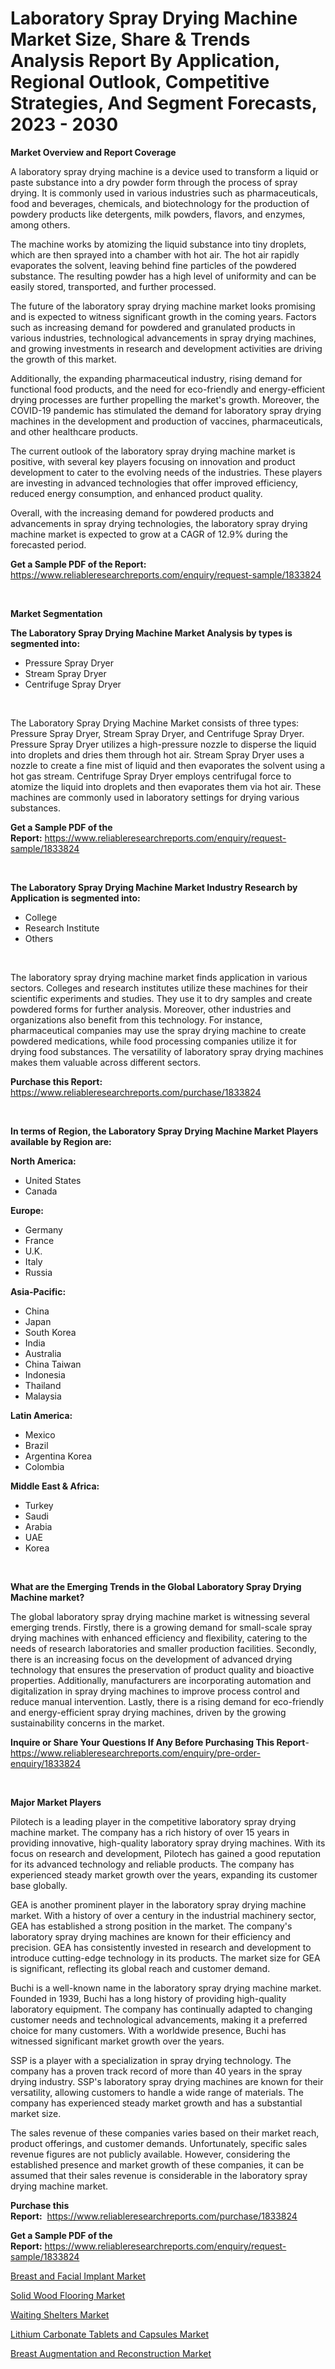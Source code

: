 <p><h1>Laboratory Spray Drying Machine Market Size, Share & Trends Analysis Report By Application, Regional Outlook, Competitive Strategies, And Segment Forecasts, 2023 - 2030</h1></p><p><strong>Market Overview and Report Coverage</strong></p>
<p><p>A laboratory spray drying machine is a device used to transform a liquid or paste substance into a dry powder form through the process of spray drying. It is commonly used in various industries such as pharmaceuticals, food and beverages, chemicals, and biotechnology for the production of powdery products like detergents, milk powders, flavors, and enzymes, among others. </p><p>The machine works by atomizing the liquid substance into tiny droplets, which are then sprayed into a chamber with hot air. The hot air rapidly evaporates the solvent, leaving behind fine particles of the powdered substance. The resulting powder has a high level of uniformity and can be easily stored, transported, and further processed.</p><p>The future of the laboratory spray drying machine market looks promising and is expected to witness significant growth in the coming years. Factors such as increasing demand for powdered and granulated products in various industries, technological advancements in spray drying machines, and growing investments in research and development activities are driving the growth of this market.</p><p>Additionally, the expanding pharmaceutical industry, rising demand for functional food products, and the need for eco-friendly and energy-efficient drying processes are further propelling the market's growth. Moreover, the COVID-19 pandemic has stimulated the demand for laboratory spray drying machines in the development and production of vaccines, pharmaceuticals, and other healthcare products.</p><p>The current outlook of the laboratory spray drying machine market is positive, with several key players focusing on innovation and product development to cater to the evolving needs of the industries. These players are investing in advanced technologies that offer improved efficiency, reduced energy consumption, and enhanced product quality.</p><p>Overall, with the increasing demand for powdered products and advancements in spray drying technologies, the laboratory spray drying machine market is expected to grow at a CAGR of 12.9% during the forecasted period.</p></p>
<p><strong>Get a Sample PDF of the Report:</strong> <a href="https://www.reliableresearchreports.com/enquiry/request-sample/1833824">https://www.reliableresearchreports.com/enquiry/request-sample/1833824</a></p>
<p>&nbsp;</p>
<p><strong>Market Segmentation</strong></p>
<p><strong>The Laboratory Spray Drying Machine Market Analysis by types is segmented into:</strong></p>
<p><ul><li>Pressure Spray Dryer</li><li>Stream Spray Dryer</li><li>Centrifuge Spray Dryer</li></ul></p>
<p>&nbsp;</p>
<p><p>The Laboratory Spray Drying Machine Market consists of three types: Pressure Spray Dryer, Stream Spray Dryer, and Centrifuge Spray Dryer. Pressure Spray Dryer utilizes a high-pressure nozzle to disperse the liquid into droplets and dries them through hot air. Stream Spray Dryer uses a nozzle to create a fine mist of liquid and then evaporates the solvent using a hot gas stream. Centrifuge Spray Dryer employs centrifugal force to atomize the liquid into droplets and then evaporates them via hot air. These machines are commonly used in laboratory settings for drying various substances.</p></p>
<p><strong>Get a Sample PDF of the Report:</strong>&nbsp;<a href="https://www.reliableresearchreports.com/enquiry/request-sample/1833824">https://www.reliableresearchreports.com/enquiry/request-sample/1833824</a></p>
<p>&nbsp;</p>
<p><strong>The Laboratory Spray Drying Machine Market Industry Research by Application is segmented into:</strong></p>
<p><ul><li>College</li><li>Research Institute</li><li>Others</li></ul></p>
<p>&nbsp;</p>
<p><p>The laboratory spray drying machine market finds application in various sectors. Colleges and research institutes utilize these machines for their scientific experiments and studies. They use it to dry samples and create powdered forms for further analysis. Moreover, other industries and organizations also benefit from this technology. For instance, pharmaceutical companies may use the spray drying machine to create powdered medications, while food processing companies utilize it for drying food substances. The versatility of laboratory spray drying machines makes them valuable across different sectors.</p></p>
<p><strong>Purchase this Report:</strong>&nbsp; <a href="https://www.reliableresearchreports.com/purchase/1833824">https://www.reliableresearchreports.com/purchase/1833824</a></p>
<p>&nbsp;</p>
<p><strong>In terms of Region, the Laboratory Spray Drying Machine Market Players available by Region are:</strong></p>
<p>
    <p> <strong> North America: </strong>
        <ul>
            <li>United States</li>
            <li>Canada</li>
        </ul>
        </p> 
    <p> <strong> Europe: </strong>
        <ul>
            <li>Germany</li>
            <li>France</li>
            <li>U.K.</li>
            <li>Italy</li>
            <li>Russia</li>
        </ul>
        </p> 
    <p> <strong> Asia-Pacific: </strong>
        <ul>
            <li>China</li>
            <li>Japan</li>
            <li>South Korea</li>
            <li>India</li>
            <li>Australia</li>
            <li>China Taiwan</li>
            <li>Indonesia</li>
            <li>Thailand</li>
            <li>Malaysia</li>
        </ul>
        </p> 
    <p> <strong> Latin America: </strong>
        <ul>
            <li>Mexico</li>
            <li>Brazil</li>
            <li>Argentina Korea</li>
            <li>Colombia</li>
        </ul>
        </p> 
    <p> <strong> Middle East & Africa: </strong>
        <ul>
            <li>Turkey</li>
            <li>Saudi</li>
            <li>Arabia</li>
            <li>UAE</li>
            <li>Korea</li>
        </ul>
    </p>
    </p>
<p>&nbsp;</p>
<p><strong>What are the Emerging Trends in the Global Laboratory Spray Drying Machine market?</strong></p>
<p><p>The global laboratory spray drying machine market is witnessing several emerging trends. Firstly, there is a growing demand for small-scale spray drying machines with enhanced efficiency and flexibility, catering to the needs of research laboratories and smaller production facilities. Secondly, there is an increasing focus on the development of advanced drying technology that ensures the preservation of product quality and bioactive properties. Additionally, manufacturers are incorporating automation and digitalization in spray drying machines to improve process control and reduce manual intervention. Lastly, there is a rising demand for eco-friendly and energy-efficient spray drying machines, driven by the growing sustainability concerns in the market.</p></p>
<p><strong>Inquire or Share Your Questions If Any Before Purchasing This Report</strong>- <a href="https://www.reliableresearchreports.com/enquiry/pre-order-enquiry/1833824">https://www.reliableresearchreports.com/enquiry/pre-order-enquiry/1833824</a></p>
<p>&nbsp;</p>
<p><strong>Major Market Players</strong></p>
<p><p>Pilotech is a leading player in the competitive laboratory spray drying machine market. The company has a rich history of over 15 years in providing innovative, high-quality laboratory spray drying machines. With its focus on research and development, Pilotech has gained a good reputation for its advanced technology and reliable products. The company has experienced steady market growth over the years, expanding its customer base globally.</p><p>GEA is another prominent player in the laboratory spray drying machine market. With a history of over a century in the industrial machinery sector, GEA has established a strong position in the market. The company's laboratory spray drying machines are known for their efficiency and precision. GEA has consistently invested in research and development to introduce cutting-edge technology in its products. The market size for GEA is significant, reflecting its global reach and customer demand.</p><p>Buchi is a well-known name in the laboratory spray drying machine market. Founded in 1939, Buchi has a long history of providing high-quality laboratory equipment. The company has continually adapted to changing customer needs and technological advancements, making it a preferred choice for many customers. With a worldwide presence, Buchi has witnessed significant market growth over the years.</p><p>SSP is a player with a specialization in spray drying technology. The company has a proven track record of more than 40 years in the spray drying industry. SSP's laboratory spray drying machines are known for their versatility, allowing customers to handle a wide range of materials. The company has experienced steady market growth and has a substantial market size.</p><p>The sales revenue of these companies varies based on their market reach, product offerings, and customer demands. Unfortunately, specific sales revenue figures are not publicly available. However, considering the established presence and market growth of these companies, it can be assumed that their sales revenue is considerable in the laboratory spray drying machine market.</p></p>
<p><strong>Purchase this Report:</strong>&nbsp;&nbsp;<a href="https://www.reliableresearchreports.com/purchase/1833824">https://www.reliableresearchreports.com/purchase/1833824</a></p>
<p></p>
<p><strong>Get a Sample PDF of the Report:</strong>&nbsp;<a href="https://www.reliableresearchreports.com/enquiry/request-sample/1833824">https://www.reliableresearchreports.com/enquiry/request-sample/1833824</a></p>
<p><p><a href="https://www.linkedin.com/pulse/breast-facial-implant-market-size-share-amp-trends-analysis/">Breast and Facial Implant Market</a></p><p><a href="https://medium.com/@ginawindler1965/solid-wood-flooring-market-report-reveals-the-latest-trends-and-growth-opportunities-of-this-market-386db69f23dd">Solid Wood Flooring Market</a></p><p><a href="https://medium.com/@emmyrolfson8689/waiting-shelters-market-furnishes-information-on-market-share-market-trends-and-market-growth-ea02ba353c07">Waiting Shelters Market</a></p><p><a href="https://github.com/RichRobinson5/Market-Research-Report-List-2/blob/main/lithium-carbonate-tablets-and-capsules-market.md">Lithium Carbonate Tablets and Capsules Market</a></p><p><a href="https://www.linkedin.com/pulse/breast-augmentation-reconstruction-market-size-share-amp/">Breast Augmentation and Reconstruction Market</a></p></p>